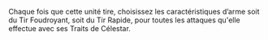 Chaque fois que cette unité tire,
choisissez les caractéristiques d’arme
soit du Tir Foudroyant, soit du Tir
Rapide, pour toutes les attaques qu'elle
effectue avec ses Traits de Célestar.